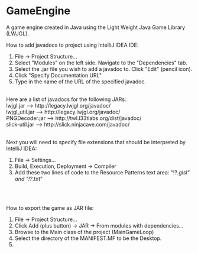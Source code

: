 # GameEngine
A game engine created in Java using the Light Weight Java Game Library (LWJGL).

How to add javadocs to project using IntelliJ IDEA IDE:
<br/>
1. File -> Project Structure...
2. Select "Modules" on the left side.  Navigate to the "Dependencies" tab.
3. Select the .jar file you wish to add a javadoc to.  Click "Edit" (pencil icon).
4. Click "Specify Documentation URL"
5. Type in the name of the URL of the specified javadoc.
<br/>
Here are a list of javadocs for the following JARs:
<br/>
lwjgl.jar --> http://legacy.lwjgl.org/javadoc/
<br/>
lwjgl_util.jar --> http://legacy.lwjgl.org/javadoc/
<br/>
PNGDecoder.jar --> http://twl.l33tlabs.org/dist/javadoc/
<br/>
slick-util.jar --> http://slick.ninjacave.com/javadoc/

<br/>
<br/>

Next you will need to specify file extensions that should be interpreted by IntelliJ IDEA:
<br/>
1. File -> Settings...
2. Build, Execution, Deployment -> Compiler
3. Add these two lines of code to the Resource Patterns text area: "!?*.glsl" and "!?*.txt"

<br/>
<br/>

How to export the game as JAR file:
1. File -> Project Structure...
2. Click Add (plus button) -> JAR -> From modules with dependencies...
3. Browse to the Main class of the project (MainGameLoop)
4. Select the directory of the MANIFEST.MF to be the Desktop.
5. 

